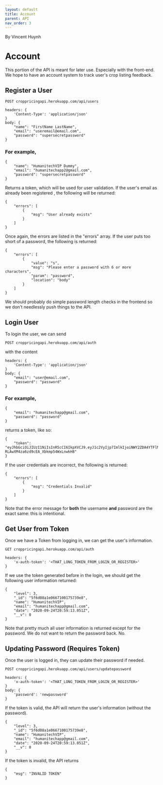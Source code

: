 ```yaml
---
layout: default
title: Account
parent: API
nav_order: 3
---
```


By Vincent Huynh

# Account

This portion of the API is meant for later use. Especially with the front-end. We hope to have an account system to track user's crop listing feedback.

## Register a User

```
POST croppricingapi.herokuapp.com/api/users
```

```
headers: {
    'Content-Type': 'application/json'
}
body: {
    "name": "FirstName LastName",
	"email": "useremail@email.com",
	"password": "supersecretpassword"
}
```

### For example,

```
{
	"name": "HumanitechVIP Dummy",
	"email": "humanitechapp2@gmail.com",
	"password": "supersecretpassword"
}
```

Returns a token, which will be used for user validation. If the user's email as already been registered , the following will be returned:

```
{
    "errors": [
        {
            "msg": "User already exists"
        }
    ]
}
```

Once again, the errors are listed in the "errors" array. If the user puts too short of a password, the following is returned:

```
{
    "errors": [
        {
            "value": "s",
            "msg": "Please enter a password with 6 or more characters",
            "param": "password",
            "location": "body"
        }
    ]
}
```

We should probably do simple password length checks in the frontend so we don't needlessly push things to the API.

## Login User

To login the user, we can send

```
POST croppricingapi.herokuapp.com/api/auth
```

with the content

```
headers: {
    'Content-Type': 'application/json'
}
body: {
    "email": "user@email.com",
	"password": "password"
}
```

### For example,

```
{
	"email": "humanitechapp@gmail.com",
	"password": "password"
}
```

returns a token, like so:

```
{
    "token": "eyJhbGciOiJIUzI1NiIsInR5cCI6IkpXVCJ9.eyJ1c2VyIjp7ImlkIjoiNWY2ZDA4YTFlMDY2NzEwMDE3NTczOWU4In0sImlhdCI6MTYwNTExOTUzOCwiZXhwIjoxNjA1MTIzMTM4fQ.C9kFKtgKpT-RLAwXM4za6zd9cEA_Xbkmp54WxLnwkH8"
}
```

If the user credentials are incorrect, the following is returned:

```
{
    "errors": [
        {
            "msg": "Credentials Invalid"
        }
    ]
}
```

Note that the error message for **both** the username **and** password are the exact same: this is intentional.

## Get User from Token

Once we have a Token from logging in, we can get the user's information.

```
GET croppricingapi.herokuapp.com/api/auth
```

```
headers: {
    'x-auth-token': '<THAT_LONG_TOKEN_FROM_LOGIN_OR_REGISTER>'
}
```

If we use the token generated before in the login, we should get the following user information returned:

```
{
    "level": 3,
    "_id": "5f6d08a1e0667100175739e8",
    "name": "HumanitechVIP",
    "email": "humanitechapp@gmail.com",
    "date": "2020-09-24T20:59:13.051Z",
    "__v": 0
}
```

Note that pretty much all user information is returned except for the password. We do not want to return the password back. No.

## Updating Password (Requires Token)

Once the user is logged in, they can update their password if needed.

```
POST croppricingapi.herokuapp.com/api/users/updatepassword
```

```
headers: {
    'x-auth-token': '<THAT_LONG_TOKEN_FROM_LOGIN_OR_REGISTER>'
}
body: {
    'password': 'newpassword'
}
```

If the token is valid, the API will return the user's information (without the password).

```
{
    "level": 3,
    "_id": "5f6d08a1e0667100175739e8",
    "name": "HumanitechVIP",
    "email": "humanitechapp@gmail.com",
    "date": "2020-09-24T20:59:13.051Z",
    "__v": 0
}
```

If the token is invalid, the API returns

```
{
    "msg": "INVALID TOKEN"
}
```
